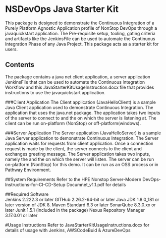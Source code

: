# NSDevOps Java Starter Kit
This package is designed to demonstrate the Continuous Integration of a  Purely Platform Agnostic Application profile of NonStop DevOps through a javaquickstart application. 
The Pre-requisite setup, tooling, gating criteria and artifacts like the JenkinsFile can be used to automate the Continuous Integration Phase of any Java Project.  This package acts as a starter kit for users. 

## Contents 
The package contains a java net client application, a server application JenkinsFile that can be used to automate the Continuous Integration Workflow and this JavaStarterKitUsageInstruction.docx file that provides instructions to use the javaquickstart application. 

###Client Application
The Client application (JavaHelloClient) is a sample Java Client application used to demonstrate Continuous Integration. The application that uses the java.net package. 
The application takes two inputs <IPAddress> of the server to connect to and the <PortNumber> on which the server is listening at. 
The client can be run on-platform (NonStop) or off-platform(windows). 	

###Server Application
The Server application (JavaHelloServer) is a sample Java Server application to demonstrate Continuous Integration. The Server application waits for requests from client application. Once a connection request is made by the client, the server connects to the client and exchanges greeting message.  The Server application takes two inputs, namely the <HostName> and the <PortNumber> on which the server will listen. The server can be run on-platform (NonStop) for this demo. It can be run as an OSS process or in Pathway Environment.

##System Requirements 
Refer to the HPE Nonstop Server-Modern DevOps-Instructions-for-CI-CD-Setup Documnet_v1.1.pdf for details 

##Required Software  
Jenkins	 			2.222.3 or later
GITHub	 			2.26.2-64-bit or later
Java	       			JDK 1.8.0_181 or later version of JDK 8. 
Maven	Standard 			6.3 or later 
SonarQube				8.3.0.xx or later 
Junit					1.5.1 (included in the package)
Nexus Repository Manager	3.17.0.01 or later

#Usage Instructions 
Refer to JavaStarterKitUsageInstructions.docx for details of usage with Jenkins, AWSCodeBuid & AzureDevOps

